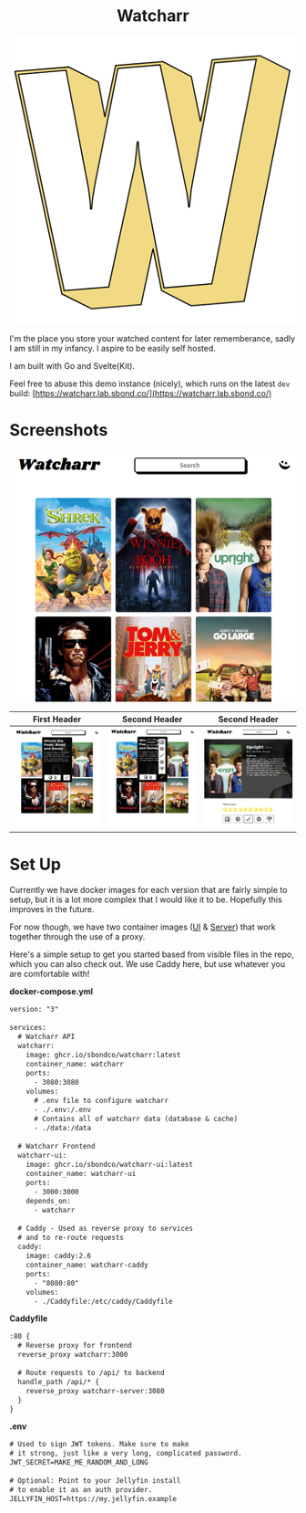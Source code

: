 <center>
<h1>Watcharr</h1>
<img src="./static/logo-col.png" alt="logo" />
</center>

I'm the place you store your watched content for later rememberance, sadly I am still in my infancy. I aspire to be easily self hosted.

I am built with Go and Svelte(Kit).

Feel free to abuse this demo instance (nicely), which runs on the latest `dev` build: [https://watcharr.lab.sbond.co/](https://watcharr.lab.sbond.co/)

# Screenshots

<center>
<img src="./screenshot/homepage.png" alt="Watched List" />

| First Header                                                            | Second Header                                                                           | Second Header                                                               |
| ----------------------------------------------------------------------- | --------------------------------------------------------------------------------------- | --------------------------------------------------------------------------- |
| <img src="./screenshot/homepage-poster-hover.png" alt="Watched List" /> | <img src="./screenshot/homepage-poster-change-status.png" alt="Changing Show Status" /> | <img src="./screenshot/show-details-page.png" alt="Content Details Page" /> |

</center>

# Set Up

Currently we have docker images for each version that are fairly simple to setup, but it is a lot more complex that I would like it to be. Hopefully this improves in the future.

For now though, we have two container images ([UI](https://github.com/sbondCo/Watcharr/pkgs/container/watcharr-ui) & [Server](https://github.com/sbondCo/Watcharr/pkgs/container/watcharr-ui)) that work together through the use of a proxy.

Here's a simple setup to get you started based from visible files in the repo, which you can also check out. We use Caddy here, but use whatever you are comfortable with!

**docker-compose.yml**

```
version: "3"

services:
  # Watcharr API
  watcharr:
    image: ghcr.io/sbondco/watcharr:latest
    container_name: watcharr
    ports:
      - 3080:3080
    volumes:
      # .env file to configure watcharr
      - ./.env:/.env
      # Contains all of watcharr data (database & cache)
      - ./data:/data

  # Watcharr Frontend
  watcharr-ui:
    image: ghcr.io/sbondco/watcharr-ui:latest
    container_name: watcharr-ui
    ports:
      - 3000:3000
    depends_on:
      - watcharr

  # Caddy - Used as reverse proxy to services
  # and to re-route requests
  caddy:
    image: caddy:2.6
    container_name: watcharr-caddy
    ports:
      - "8080:80"
    volumes:
      - ./Caddyfile:/etc/caddy/Caddyfile
```

**Caddyfile**

```
:80 {
  # Reverse proxy for frontend
  reverse_proxy watcharr:3000

  # Route requests to /api/ to backend
  handle_path /api/* {
    reverse_proxy watcharr-server:3080
  }
}
```

**.env**

```
# Used to sign JWT tokens. Make sure to make
# it strong, just like a very long, complicated password.
JWT_SECRET=MAKE_ME_RANDOM_AND_LONG

# Optional: Point to your Jellyfin install
# to enable it as an auth provider.
JELLYFIN_HOST=https://my.jellyfin.example
```
